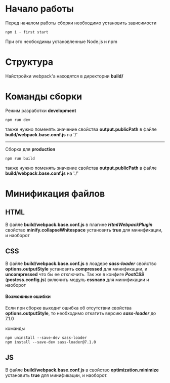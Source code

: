 # Начало работы

Перед началом работы сборки необходимо установить зависимости

    npm i - first start

При это необохдимы установленные Node.js и npm


# Структура

Найстройки webpack'a находятся в директории **build/**


# Команды сборки

Режим разработки **development**

    npm run dev

также нужно поменять значение свойства **output.publicPath** в файле **build/webpack.base.conf.js** на '/'

***

Сборка для **production**

    npm run build

также нужно поменять значение свойства **output.publicPath** в файле **build/webpack.base.conf.js** на './'



# Минификация файлов

## HTML

В файле **build/webpack.base.conf.js** в плагине ***HtmlWebpackPlugin*** свойство **minify.collapseWhitespace** установить **true** для минификации, и наоборот


## CSS

В файле **build/webpack.base.conf.js** в лоадере ***sass-loader*** свойство **options.outputStyle** установить **compressed** для минификации, и **uncompressed** что бы ее отключить. Так же в конфиге ***PostCSS*** (**postcss.config.js**) включить модуль **cssnano** для минификации и наоборот

#### Возможные ошибки

Если при сборке выходит ошибка об отсутствии свойства **options.outputStyle**, то необходимо откатить версию ***sass-loader*** до 7.1.0

команды

    npm uninstall --save-dev sass-loader
    npm install --save-dev sass-loader@7.1.0


## JS

В файле **build/webpack.base.conf.js** в свойство **optimization.minimize** установить **true** для минификации, и наоборот.

